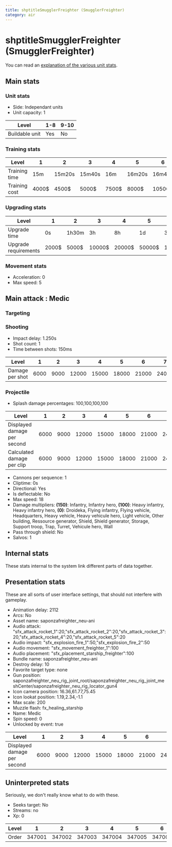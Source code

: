 ```yaml
---
title: shptitleSmugglerFreighter (SmugglerFreighter)
category: air
---
```


# shptitleSmugglerFreighter (SmugglerFreighter)

You can read an [explanation  of the various unit stats](unitexplained.md).

## Main stats

### Unit stats

  * Side: Independant units
  * Unit capacity: 1

|Level         |1-8|9-10|
|--------------|---|----|
|Buildable unit|Yes|No  |


### Training stats

|Level        |1    |2     |3     |4    |5     |6     |7     |8     |9     |10    |
|-------------|-----|------|------|-----|------|------|------|------|------|------|
|Training time|15m  |15m20s|15m40s|16m  |16m20s|16m40s|17m   |17m20s|17m40s|18m   |
|Training cost|4000$|4500$ |5000$ |7500$|8000$ |10500$|11000$|13500$|14000$|16500$|


### Upgrading stats

|Level               |1    |2    |3     |4     |5     |6      |7      |8      |9       |10      |
|--------------------|-----|-----|------|------|------|-------|-------|-------|--------|--------|
|Upgrade time        |0s   |1h30m|3h    |8h    |1d    |3d     |5d     |1w     |1w3d    |2w      |
|Upgrade requirements|2000$|5000$|10000$|20000$|50000$|135000$|225000$|450000$|1500000$|2500000$|


### Movement stats

  * Acceleration: 0
  * Max speed: 5

## Main attack : Medic

### Targeting


### Shooting

  * Impact delay: 1.250s
  * Shot count: 1
  * Time between shots: 150ms

|Level          |1   |2   |3    |4    |5    |6    |7    |8    |9    |10   |
|---------------|----|----|-----|-----|-----|-----|-----|-----|-----|-----|
|Damage per shot|6000|9000|12000|15000|18000|21000|24000|27000|30000|33000|


### Projectile

  * Splash damage percentages: 100,100,100,100

|Level                      |1   |2   |3    |4    |5    |6    |7    |8    |9    |10   |
|---------------------------|----|----|-----|-----|-----|-----|-----|-----|-----|-----|
|Displayed damage per second|6000|9000|12000|15000|18000|21000|24000|27000|30000|33000|
|Calculated damage per clip |6000|9000|12000|15000|18000|21000|24000|27000|30000|33000|


  * Cannons per sequence: 1
  * Cliptime: 0s
  * Directional: Yes
  * Is deflectable: No
  * Max speed: 18
  * Damage multipliers: **(150)**: Infantry, Infantry hero, **(100)**: Heavy infantry, Heavy infantry hero, **(0)**: Droideka, Flying infantry, Flying vehicle, Headquarters, Heavy vehicle, Heavy vehicule hero, Light vehicle, Other building, Ressource generator, Shield, Shield generator, Storage, Support troop, Trap, Turret, Vehicule hero, Wall
  * Pass through shield: No
  * Salvos: 1

## Internal stats

These stats internal to the system link different parts of data together.


## Presentation stats

These are all sorts of user interface settings, that should not interfere with gameplay.

  * Animation delay: 2112
  * Arcs: No
  * Asset name: saponzafreighter_neu-ani
  * Audio attack: "sfx_attack_rocket_1":20,"sfx_attack_rocket_2":20,"sfx_attack_rocket_3":20,"sfx_attack_rocket_4":20,"sfx_attack_rocket_5":20
  * Audio impact: "sfx_explosion_fire_1":50,"sfx_explosion_fire_2":50
  * Audio movement: "sfx_movement_freighter_1":100
  * Audio placement: "sfx_placement_starship_freighter":100
  * Bundle name: saponzafreighter_neu-ani
  * Destroy delay: 10
  * Favorite target type: none
  * Gun position: saponzafreighter_neu_rig_joint_root/saponzafreighter_neu_rig_joint_meshCenter/saponzafreighter_neu_rig_locator_gun4
  * Icon camera position: 16.36,61.77,75.45
  * Icon lookat position: 1.19,2.34,-1.1
  * Max scale: 200
  * Muzzle flash: fx_healing_starship
  * Name: Medic
  * Spin speed: 0
  * Unlocked by event: true

|Level                      |1   |2   |3    |4    |5    |6    |7    |8    |9    |10   |
|---------------------------|----|----|-----|-----|-----|-----|-----|-----|-----|-----|
|Displayed damage per second|6000|9000|12000|15000|18000|21000|24000|27000|30000|33000|


## Uninterpreted stats

Seriously, we don't really know what to do with these.

  * Seeks target: No
  * Streams: no
  * Xp: 0

|Level|1     |2     |3     |4     |5     |6     |7     |8     |9     |10    |
|-----|------|------|------|------|------|------|------|------|------|------|
|Order|347001|347002|347003|347004|347005|347006|347007|347008|347009|347010|


